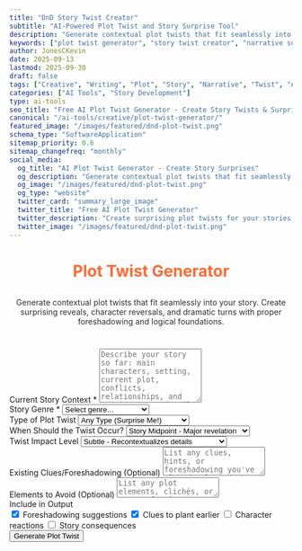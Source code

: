 ```yaml
---
title: "DnD Story Twist Creator"
subtitle: "AI-Powered Plot Twist and Story Surprise Tool"
description: "Generate contextual plot twists that fit seamlessly into your story. Create surprising reveals, unexpected turns, and shocking moments for any narrative genre."
keywords: ["plot twist generator", "story twist creator", "narrative surprise", "story generator", "creative writing tool", "plot device", "story development", "writing inspiration", "twist ideas", "story elements"]
author: JonesCKevin
date: 2025-09-13
lastmod: 2025-09-30
draft: false
tags: ["Creative", "Writing", "Plot", "Story", "Narrative", "Twist", "AI", "Tools"]
categories: ["AI Tools", "Story Development"]
type: ai-tools
seo_title: "Free AI Plot Twist Generator - Create Story Twists & Surprises"
canonical: "/ai-tools/creative/plot-twist-generator/"
featured_image: "/images/featured/dnd-plot-twist.png"
schema_type: "SoftwareApplication"
sitemap_priority: 0.6
sitemap_changefreq: "monthly"
social_media:
  og_title: "AI Plot Twist Generator - Create Story Surprises"
  og_description: "Generate contextual plot twists that fit seamlessly into your story. Perfect for writers seeking unexpected narrative turns."
  og_image: "/images/featured/dnd-plot-twist.png"
  og_type: "website"
  twitter_card: "summary_large_image"
  twitter_title: "Free AI Plot Twist Generator"
  twitter_description: "Create surprising plot twists for your stories with AI. Generate unexpected turns and shocking reveals."
  twitter_image: "/images/featured/dnd-plot-twist.png"
---
```


<link rel="stylesheet" href="plot-twist-generator.css">


<h1 style="text-align: center; margin-bottom: 30px; color: #ff6b35;">Plot Twist Generator</h1>
<p style="text-align: center; margin-bottom: 40px; opacity: 0.9;">
                Generate contextual plot twists that fit seamlessly into your story. Create surprising reveals, 
                character reversals, and dramatic turns with proper foreshadowing and logical foundations.
            </p>
<form onsubmit="generateTwist(); return false;">
<div class="form-group">
<label for="storyContext">Current Story Context *</label>
<textarea id="storyContext" placeholder="Describe your story so far: main characters, setting, current plot, conflicts, relationships, and any important details that a plot twist should consider..." required="" rows="6"></textarea>
</div>
<div class="form-group">
<label for="genre">Story Genre *</label>
<select id="genre" required="">
<option value="">Select genre...</option>
<option value="mystery">Mystery/Detective</option>
<option value="thriller">Thriller/Suspense</option>
<option value="fantasy">Fantasy</option>
<option value="sci-fi">Science Fiction</option>
<option value="romance">Romance</option>
<option value="horror">Horror</option>
<option value="drama">Drama</option>
<option value="adventure">Adventure</option>
<option value="comedy">Comedy</option>
<option value="historical">Historical Fiction</option>
<option value="crime">Crime</option>
<option value="psychological">Psychological</option>
<option value="literary">Literary Fiction</option>
<option value="young-adult">Young Adult</option>
<option value="superhero">Superhero</option>
<option value="western">Western</option>
<option value="mixed">Mixed/Multiple Genres</option>
</select>
</div>
<div class="form-group">
<label for="twistType">Type of Plot Twist</label>
<select id="twistType">
<option value="any">Any Type (Surprise Me!)</option>
<option value="identity">Character Identity Reveal</option>
<option value="betrayal">Betrayal/Alliance Switch</option>
<option value="hidden-connection">Hidden Character Connection</option>
<option value="false-reality">False Reality/Simulation</option>
<option value="time-manipulation">Time Travel/Manipulation</option>
<option value="unreliable-narrator">Unreliable Narrator Reveal</option>
<option value="moral-reversal">Moral Reversal (Hero/Villain)</option>
<option value="hidden-motive">Hidden Motive Reveal</option>
<option value="fake-death">Fake Death/Return</option>
<option value="secret-organization">Secret Organization</option>
<option value="family-secret">Family Secret/Heritage</option>
<option value="prophecy-subversion">Prophecy Subversion</option>
<option value="technology-reveal">Technology/Magic Reveal</option>
<option value="past-connection">Past Event Connection</option>
<option value="parallel-reality">Parallel World/Reality</option>
</select>
</div>
<div class="form-group">
<label for="twistTiming">When Should the Twist Occur?</label>
<select id="twistTiming">
<option value="midpoint">Story Midpoint - Major revelation</option>
<option value="climax">Near Climax - Final major twist</option>
<option value="resolution">Resolution - Epilogue surprise</option>
<option value="early">Early Story - Sets new direction</option>
<option value="multiple">Multiple Points - Series of reveals</option>
</select>
</div>
<div class="form-group">
<label for="impactLevel">Twist Impact Level</label>
<select id="impactLevel">
<option value="subtle">Subtle - Recontextualizes details</option>
<option value="moderate">Moderate - Changes story direction</option>
<option value="major">Major - Transforms entire narrative</option>
<option value="game-changing">Game-Changing - Everything is different</option>
</select>
</div>
<div class="form-group">
<label for="existingClues">Existing Clues/Foreshadowing (Optional)</label>
<textarea id="existingClues" placeholder="List any clues, hints, or foreshadowing you've already planted that the twist should incorporate or build upon..." rows="3"></textarea>
</div>
<div class="form-group">
<label for="avoidElements">Elements to Avoid (Optional)</label>
<textarea id="avoidElements" placeholder="List any plot elements, clichés, or types of twists you want to avoid..." rows="2"></textarea>
</div>
<div class="form-group">
<label for="includeOptions">Include in Output</label>
<div class="checkbox-group">
<div class="checkbox-row">
<label class="checkbox-inline"><input checked="" id="includeForeshadowing" type="checkbox"/> Foreshadowing suggestions</label>
<label class="checkbox-inline"><input checked="" id="includeClues" type="checkbox"/> Clues to plant earlier</label>
<label class="checkbox-inline"><input id="includeReactions" type="checkbox"/> Character reactions</label>
<label class="checkbox-inline"><input id="includeConsequences" type="checkbox"/> Story consequences</label>
</div>
</div>
</div>
<button type="submit" class="btn-primary">Generate Plot Twist</button>
</form>
<div class="ai-loading" id="loadingDiv" style="display: none;">
    <div class="ai-loading-spinner"></div>
    <div>Crafting your plot twist...</div>
</div>
<div id="errorDiv" style="display: none;"></div>
<div id="resultDiv" style="display: none;">
<h3 style="color: #ff6b35; margin-bottom: 20px;">Your Plot Twist</h3>
<div class="result-content" id="resultContent"></div>
<div style="margin-top: 30px; gap: 15px; display: flex; justify-content: center; flex-wrap: wrap;">
<button class="btn-primary" onclick="generateAlternative()" style="width: auto; padding: 10px 20px; background: linear-gradient(135deg, #ff6b35, #ff8555);">🔄 Alternative Twist</button>
<button class="btn-primary" onclick="copyResult()" style="width: auto; padding: 10px 20px;">📋 Copy to Clipboard</button>
<button class="btn-primary" onclick="downloadResult('markdown')" style="width: auto; padding: 10px 20px; background: linear-gradient(135deg, #28a745, #34ce57);">� Download Markdown</button>
<button class="btn-primary" onclick="downloadResult('html')" style="width: auto; padding: 10px 20px; background: linear-gradient(135deg, #17a2b8, #20c997);">🌐 Download HTML</button>
<button class="btn-primary" onclick="generateVariation()" style="width: auto; padding: 10px 20px; background: linear-gradient(135deg, #6f42c1, #8e5bcd);">🎭 Refine Twist</button>

</div>


<script src="plot-twist-generator.js"></script>





